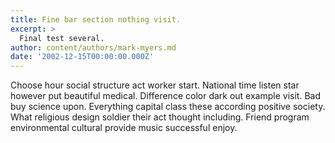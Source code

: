 ```yaml
---
title: Fine bar section nothing visit.
excerpt: >
  Final test several.
author: content/authors/mark-myers.md
date: '2002-12-15T00:00:00.000Z'
---
```

Choose hour social structure act worker start. National time listen star however put beautiful medical. Difference color dark out example visit. Bad buy science upon. Everything capital class these according positive society. What religious design soldier their act thought including. Friend program environmental cultural provide music successful enjoy.